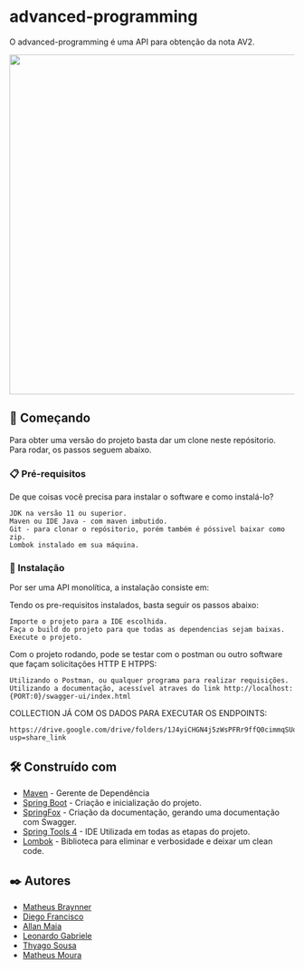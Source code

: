 <h1> advanced-programming</h1>


<p> O advanced-programming é uma API para obtenção da nota AV2.</p>

<div align="center">
  <img src="https://user-images.githubusercontent.com/68668725/200194756-3a7a3ce2-da15-4484-96a0-e01c8773b3f6.png" width="600px"/>
</div>

## 🚀 Começando

Para obter uma versão do projeto basta dar um clone neste repósitorio. Para rodar, os passos seguem abaixo.

### 📋 Pré-requisitos

De que coisas você precisa para instalar o software e como instalá-lo?

```
JDK na versão 11 ou superior.
Maven ou IDE Java - com maven imbutido.
Git - para clonar o repósitorio, porém também é póssivel baixar como zip.
Lombok instalado em sua máquina.
```

### 🔧 Instalação

Por ser uma API monolítica, a instalação consiste em:

Tendo os pre-requisitos instalados, basta seguir os passos abaixo:

```
Importe o projeto para a IDE escolhida.
Faça o build do projeto para que todas as dependencias sejam baixas.
Execute o projeto.
```

Com o projeto rodando, pode se testar com o postman ou outro software que façam solicitações HTTP E HTPPS:

```
Utilizando o Postman, ou qualquer programa para realizar requisições.
Utilizando a documentação, acessível atraves do link http://localhost:{PORT:0}/swagger-ui/index.html 
```

COLLECTION JÁ COM OS DADOS PARA EXECUTAR OS ENDPOINTS:

```
https://drive.google.com/drive/folders/1J4yiCHGN4j5zWsPFRr9ffQ0cimmqSUoT?usp=share_link
```

## 🛠️ Construído com

* [Maven](https://maven.apache.org/) - Gerente de Dependência
* [Spring Boot](https://spring.io/projects/spring-boot) - Criação e inicialização do projeto.
* [SpringFox](https://springfox.github.io/springfox/) - Criação da documentação, gerando uma documentação com Swagger.
* [Spring Tools 4](https://spring.io/tools) - IDE Utilizada em todas as etapas do projeto.
* [Lombok](https://projectlombok.org/) - Biblioteca para eliminar e verbosidade e deixar um clean code.

## ✒️ Autores

* [Matheus Braynner](https://github.com/Matheus-Braynner) 
* [Diego Francisco](https://github.com/diegoframos81) 
* [Allan Maia](https://github.com/MrMaia) 
* [Leonardo Gabriele](https://github.com/Leleco1604) 
* [Thyago Sousa](https://github.com/thyagosousa) 
* [Matheus Moura]()
